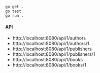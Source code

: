 ```
go get .
go test
go run .
```
#### API
- http://localhost:8080/api/1/authors
- http://localhost:8080/api/1/authors/1
- http://localhost:8080/api/1/publishers
- http://localhost:8080/api/1/publishers/1
- http://localhost:8080/api/1/books
- http://localhost:8080/api/1/books/1